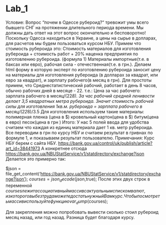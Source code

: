 # Lab_1
Условие:
Вопрос “почем в Одессе рубероид?“ тревожит умы всего бывшего СНГ на протяжении длительного периода времени. Мы должны дать ответ на этот вопрос окончательно и бесповоротно!
Поскольку Одесса находиться в Украине, а цены на сырье в долларах, для расчетов мы будем пользоваться курсом НБУ. 
Примем что стоимость рубероида это:
Стоимость материалов для изготовления рубероида + стоимость работ + 20% наценка предприятия по изготовлению рубероида. (формула 1)
Материалы импортные(т.е. в баксах или евро), рабочая сила - отечественная(т.е. в грн.).
Делаем html форму в которую эксперт по изготовлению рубероида заносит цену на материалы для изготовления рубероида (в долларах за квадрат, или евро за квадрат), и зарплату рабочего(в месяц в грн). Для простоты примем, что Среднестатистический рабочий, работает в день 8 часов, обычно рабочих дней в месяце  - 22. т.е.:
Цена за час рабочего: зарплата рабочего в месяц/(22*8).
За час рабочий средней ленивости делает 3,5 квадратных метра рубероида. Значит стоимость рабочей силы для изготовления 1кв.м. рубероида = зарплата рабочего в месяц/(22*8)/3.5
	Для изготовления используем такие материалы:
полимерная пленка (цена в $)
кровельный картон(цена в $)
битум(цена в евро)
песок(цена в грн )
Итого:
У нас 5 полей ввода для удобства считаем что каждая из единиц материала дает 1 кв. метр рубероида. Все переводим в  грн по курсу НБУ и считаем результат в гривнах по формуле 1, и показываем результат пользователю.
Примечания:
Курс НБУ берем с сайта НБУ. https://bank.gov.ua/control/uk/publish/article?art_id=38441973
 А конкретнее отсюда https://bank.gov.ua/NBUStatService/v1/statdirectory/exchange?json
Делается это примерно так:

$json = file_get_content(‘https://bank.gov.ua/NBUStatService/v1/statdirectory/exchange?json’);
$courses = json_decode($json,true);
	После этих двух строк в переменной $courses лежит ассоциативный массив с актуальным списком валют, из которого вы без труда можете достать нужный Вам курс. Чтобы посмотреть массив используйте функцию var_dump($courses);

Для закрепления можно попробовать вывести сколько стоил рубероид месяц назад, или год назад. Разница будет благодаря курсу.

